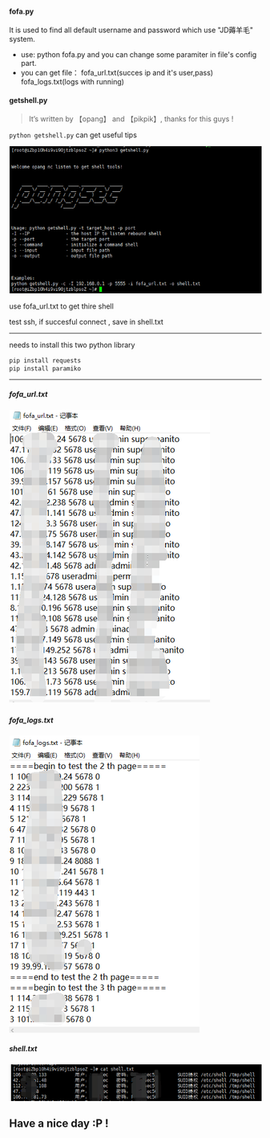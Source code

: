 #### fofa.py
It is used to find all default username and password which use "JD薅羊毛" system.
- use: python fofa.py
and you can change some paramiter in file's config part.
- you can get file： 
  fofa_url.txt(succes ip and it's user,pass)
  fofa_logs.txt(logs with running)

#### getshell.py

> It’s written by 【opang】 and 【pikpik】, thanks for this guys !

`python getshell.py` can get useful tips

![img](./getshellrun.png)

use fofa_url.txt to get thire shell

test ssh, if succesful connect , save in shell.txt

-----

needs to install this two python library

```
pip install requests
pip install paramiko
```

----

##### fofa_url.txt

##### ![fofa_url](fofa_url.png)

##### fofa_logs.txt

![fofa_logs](fofa_logs.png)

##### shell.txt

##### ![shell](shell.png)



## Have a nice day :P !